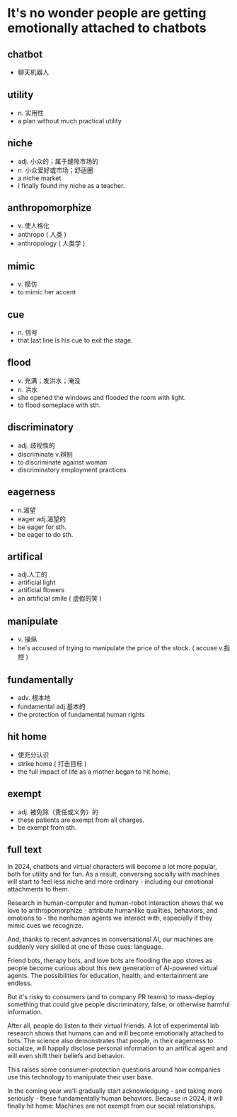 # It's no wonder people are getting emotionally attached to chatbots

## chatbot
- 聊天机器人

## utility
- n. 实用性
- a plan without much practical utility

## niche
- adj. 小众的；属于缝隙市场的
- n. 小众爱好或市场；舒适圈
- a niche market
- I finally found my niche as a teacher.

## anthropomorphize
- v. 使人格化
- anthropo ( 人类 )
- anthropology ( 人类学 )

## mimic
- v. 模仿
- to mimic her accent

## cue
- n. 信号
- that last line is his cue to exit the stage.

## flood
- v. 充满；发洪水；淹没
- n. 洪水
- she opened the windows and flooded the room with light.
- to flood someplace with sth.

## discriminatory
- adj. 歧视性的
- discriminate v.辨别
- to discriminate against woman
- discriminatory employment practices

## eagerness
- n.渴望
- eager adj.渴望的
- be eager for sth.
- be eager to do sth.

## artifical
- adj.人工的
- artificial light
- artificial flowers
- an artificial smile ( 虚假的笑 )

## manipulate
- v. 操纵
- he's accused of trying to manipulate the price of the stock. ( accuse v.指控 )

## fundamentally
- adv. 根本地
- fundamental adj.基本的
- the protection of fundamental human rights

## hit home
- 使充分认识
- strike home ( 打击目标 )
- the full impact of life as a mother began to hit home.

## exempt
- adj. 被免除（责任或义务）的
- these patients are exempt from all charges.
- be exempt from sth.

## full text
In 2024, chatbots and virtual characters will become a lot more popular, both for utility and for fun. As a result, conversing socially with machines will start to feel less niche and more ordinary - including our emotional attachments to them.

Research in human-computer and human-robot interaction shows that we love to anthropomorphize - attribute humanlike qualities, behaviors, and emotions to - the nonhuman agents we interact with, especially if they mimic cues we recognize.

And, thanks to recent advances in conversational AI, our machines are suddenly very skilled at one of those cues: language.

Friend bots, therapy bots, and love bots are flooding the app stores as people become curious about this new generation of AI-powered virtual agents. The possibilities for education, health, and entertainment are endless.

But it's risky to consumers (and to company PR teams) to mass-deploy something that could give people discriminatory, false, or otherwise harmful information.

After all, people do listen to their virtual friends. A lot of experimental lab research shows that humans can and will become emotionally attached to bots. The science also demonstrates that people, in their eagerness to socialize, will happily disclose personal information to an artifical agent and will even shift their beliefs and behavior.

This raises some consumer-protection questions around how companies use this technology to manipulate their user base.

In the coming year we'll gradually start acknowledgung - and taking more seriously - these fundamentally human behaviors. Because in 2024, it will finally hit home: Machines are not exempt from our social relationships.
